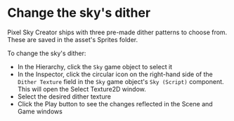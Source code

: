 # Change the sky's dither

Pixel Sky Creator ships with three pre-made dither patterns to choose from. These are saved in the asset's Sprites folder.

To change the sky's dither:
- In the Hierarchy, click the `Sky` game object to select it
- In the Inspector, click the circular icon on the right-hand side of the `Dither Texture` field in the `Sky` game object's `Sky (Script)` component. This will open the Select Texture2D window.
- Select the desired dither texture
- Click the Play button to see the changes reflected in the Scene and Game windows
